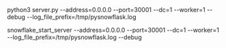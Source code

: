 
python3 server.py --address=0.0.0.0  --port=30001  --dc=1  --worker=1   --debug  --log_file_prefix=/tmp/pysnowflask.log






snowflake_start_server --address=0.0.0.0  --port=30001  --dc=1 --worker=1  --log_file_prefix=/tmp/pysnowflask.log  --debug